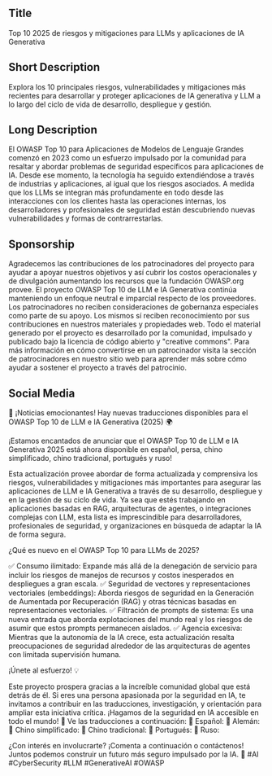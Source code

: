 ## Title
Top 10 2025 de riesgos y mitigaciones para LLMs y aplicaciones de IA Generativa

## Short Description
Explora los 10 principales riesgos, vulnerabilidades y mitigaciones más recientes para desarrollar y proteger aplicaciones de IA generativa y LLM a lo largo del ciclo de vida de desarrollo, despliegue y gestión.

## Long Description
El OWASP Top 10 para Aplicaciones de Modelos de Lenguaje Grandes comenzó en 2023 como un esfuerzo impulsado por la comunidad para resaltar y abordar problemas de seguridad específicos para aplicaciones de IA. Desde ese momento, la tecnología ha seguido extendiéndose a través de industrias y aplicaciones, al igual que los riesgos asociados. A medida que los LLMs se integran más profundamente en todo desde las interacciones con los clientes hasta las operaciones internas, los desarrolladores y profesionales de seguridad están descubriendo nuevas vulnerabilidades y formas de contrarrestarlas.

## Sponsorship
Agradecemos las contribuciones de los patrocinadores del proyecto para ayudar a apoyar nuestros objetivos y así cubrir los costos operacionales y de divulgación aumentando los recursos que la fundación OWASP.org provee. El proyecto OWASP Top 10 de LLM e IA Generativa continúa manteniendo un enfoque neutral e imparcial respecto de los proveedores. Los patrocinadores no reciben consideraciones de gobernanza especiales como parte de su apoyo. Los mismos sí reciben reconocimiento por sus contribuciones en nuestros materiales y propiedades web.
Todo el material generado por el proyecto es desarrollado por la comunidad, impulsado y publicado bajo la licencia de código abierto y "creative commons". Para más información en cómo convertirse en un patrocinador visita la sección de patrocinadores en nuestro sitio web para aprender más sobre cómo ayudar a sostener el proyecto a través del patrocinio.

## Social Media
🚀 ¡Noticias emocionantes! Hay nuevas traducciones disponibles para el OWASP Top 10 de LLM e IA Generativa (2025) 🌍

¡Estamos encantados de anunciar que el OWASP Top 10 de LLM e IA Generativa 2025 está ahora disponible en español, persa, chino simplificado, chino tradicional, portugués y ruso!

Esta actualización provee abordar de forma actualizada y comprensiva los riesgos, vulnerabilidades y mitigaciones más importantes para asegurar las aplicaciones de LLM e IA Generativa a través de su desarrollo, despliegue y en la gestión de su ciclo de vida. Ya sea que estés trabajando en aplicaciones basadas en RAG, arquitecturas de agentes, o integraciones complejas con LLM, esta lista es imprescindible para desarrolladores, profesionales de seguridad, y organizaciones en búsqueda de adaptar la IA de forma segura.
 
¿Qué es nuevo en el OWASP Top 10 para LLMs de 2025?

✅ Consumo ilimitado: Expande más allá de la denegación de servicio para incluir los riesgos de manejos de recursos y costos inesperados en despliegues a gran escala.
✅ Seguridad de vectores y representaciones vectoriales (embeddings): Aborda riesgos de seguridad en la Generación de Aumentada por Recuperación (RAG) y otras técnicas basadas en representaciones vectoriales.
✅ Filtración de prompts de sistema: Es una nueva entrada que aborda explotaciones del mundo real y los riesgos de asumir que estos prompts permanecen aislados.
✅ Agencia excesiva: Mientras que la autonomía de la IA crece, esta actualización resalta preocupaciones de seguridad alrededor de las arquitecturas de agentes con limitada supervisión humana.
 
¡Únete al esfuerzo! 💡
 
Este proyecto prospera gracias a la increíble comunidad global que está detrás de él. Si eres una persona apasionada por la seguridad en IA, te invitamos a contribuir en las traducciones, investigación, y orientación para ampliar esta iniciativa crítica. ¡Hagamos de la seguridad en IA accesible en todo el mundo!
📢 Ve las traducciones a continuación:
 🔗 Español: 
 🔗 Alemán: 
 🔗 Chino simplificado: 
 🔗 Chino tradicional: 
 🔗 Portugués: 
 🔗 Ruso: 

¿Con interés en involucrarte? ¡Comenta a continuación o contáctenos! Juntos podemos construir un futuro más seguro impulsado por la IA. 💙 #AI #CyberSecurity #LLM #GenerativeAI #OWASP
